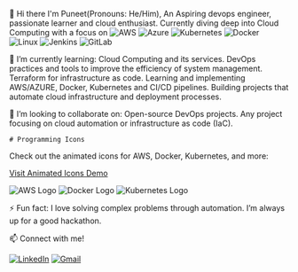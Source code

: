 👋  Hi there
    I'm Puneet(Pronouns: He/Him), An Aspiring devops engineer, passionate learner and cloud enthusiast.
    Currently diving deep into Cloud Computing with a focus on
![AWS](https://img.icons8.com/color/50/000000/amazon-web-services.png)
![Azure](https://img.icons8.com/color/50/000000/microsoft-azure.png)
![Kubernetes](https://img.icons8.com/color/50/000000/kubernetes.png)
![Docker](https://img.icons8.com/color/50/000000/docker.png)
![Linux](https://img.icons8.com/color/50/000000/linux.png)
![Jenkins](https://img.icons8.com/color/50/000000/jenkins.png)
![GitLab](https://img.icons8.com/color/50/000000/gitlab.png)

    
🌱 I’m currently learning: Cloud Computing and its services.
    DevOps practices and tools to improve the efficiency of system management.
    Terraform for infrastructure as code.
    Learning and implementing AWS/AZURE, Docker, Kubernetes and CI/CD pipelines.
    Building projects that automate cloud infrastructure and deployment processes.

👯 I’m looking to collaborate on: Open-source DevOps projects.
    Any project focusing on cloud automation or infrastructure as code (IaC).


    # Programming Icons

Check out the animated icons for AWS, Docker, Kubernetes, and more:

[Visit Animated Icons Demo](https://<your-username>.github.io/<your-repo-name>/)

![AWS Logo](assets/aws_logo.svg)
![Docker Logo](assets/docker_logo.svg)
![Kubernetes Logo](assets/kubernetes_logo.svg)


⚡ Fun fact: I love solving complex problems through automation.
    I’m always up for a good hackathon.


📫  Connect with me!

[![LinkedIn](https://img.icons8.com/color/50/000000/linkedin.png)](https://www.linkedin.com/in/jhinganpuneet)
[![Gmail](https://img.icons8.com/color/50/000000/gmail.png)](mailto:puneetjhingan13@gmail.com)

